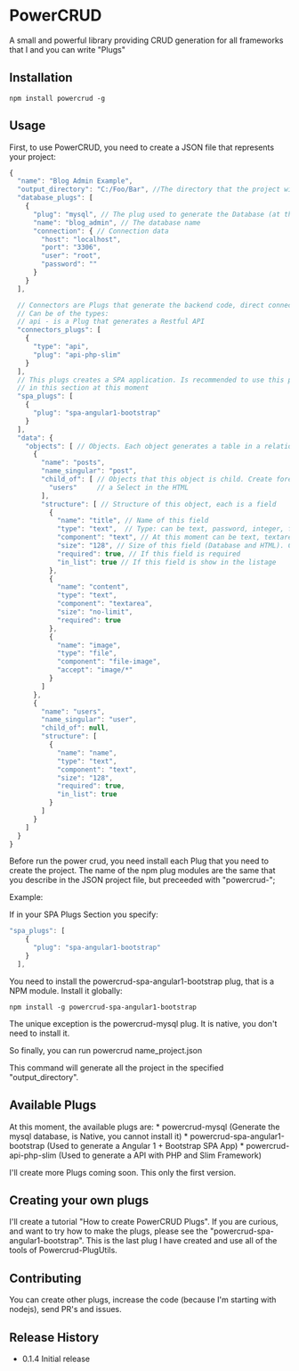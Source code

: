 PowerCRUD
=========

A small and powerful library providing CRUD generation for all frameworks that I and you can write "Plugs"

## Installation

    npm install powercrud -g

## Usage

First, to use PowerCRUD, you need to create a JSON file that represents your project:

```javascript      
{
  "name": "Blog Admin Example",
  "output_directory": "C:/Foo/Bar", //The directory that the project will be generated
  "database_plugs": [
    {
      "plug": "mysql", // The plug used to generate the Database (at this moment, only mysql)
      "name": "blog_admin", // The database name
      "connection": { // Connection data
        "host": "localhost",
        "port": "3306",
        "user": "root",
        "password": ""
      }
    }
  ],

  // Connectors are Plugs that generate the backend code, direct connected to the Database.
  // Can be of the types:
  // api - is a Plug that generates a Restful API
  "connectors_plugs": [
    {
      "type": "api",
      "plug": "api-php-slim"
    }
  ],
  // This plugs creates a SPA application. Is recommended to use this plug with a API plug. Use only one plug 
  // in this section at this moment
  "spa_plugs": [
    {
      "plug": "spa-angular1-bootstrap"
    }
  ],
  "data": {
    "objects": [ // Objects. Each object generates a table in a relational database
      {
        "name": "posts",
        "name_singular": "post",
        "child_of": [ // Objects that this object is child. Create foreign relations in the database and 
          "users"     // a Select in the HTML
        ],
        "structure": [ // Structure of this object, each is a field
          {
            "name": "title", // Name of this field
            "type": "text",  // Type: can be text, password, integer, float and file
            "component": "text", // At this moment can be text, textarea, number, file-image and file
            "size": "128", // Size of this field (Database and HTML). Can be numeric or "no-limit"
            "required": true, // If this field is required
            "in_list": true // If this field is show in the listage
          },
          {
            "name": "content",
            "type": "text",
            "component": "textarea",
            "size": "no-limit",
            "required": true
          },
          {
            "name": "image",
            "type": "file",
            "component": "file-image",
            "accept": "image/*"
          }
        ]
      },
      {
        "name": "users",
        "name_singular": "user",
        "child_of": null,
        "structure": [
          {
            "name": "name",
            "type": "text",
            "component": "text",
            "size": "128",
            "required": true,
            "in_list": true
          }
        ]
      }
    ]
  }
}
```

Before run the power crud, you need install each Plug that you need to create the project. The name of the npm plug modules are the same that you describe in the JSON project file, but preceeded with "powercrud-";

Example:

If in your SPA Plugs Section you specify:

```javascript    
"spa_plugs": [
    {
      "plug": "spa-angular1-bootstrap"
    }
  ],
```

You need to install the powercrud-spa-angular1-bootstrap plug, that is a NPM module. Install it globally:

    npm install -g powercrud-spa-angular1-bootstrap

The unique exception is the powercrud-mysql plug. It is native, you don't need to install it.

So finally, you can run
    powercrud name_project.json

This command will generate all the project in the specified "output_directory".

## Available Plugs

At this moment, the available plugs are:
    * powercrud-mysql (Generate the mysql database, is Native, you cannot install it)
    * powercrud-spa-angular1-bootstrap (Used to generate a Angular 1 + Bootstrap SPA App)
    * powercrud-api-php-slim (Used to generate a API with PHP and Slim Framework)

I'll create more Plugs coming soon. This only the first version.

## Creating your own plugs
  I'll create a tutorial "How to create PowerCRUD Plugs". If you are curious, and want to try how to make the plugs,
  please see the "powercrud-spa-angular1-bootstrap". This is the last plug I have created and use all of the tools of Powercrud-PlugUtils.


## Contributing

You can create other plugs, increase the code (because I'm starting with nodejs), send PR's and issues.

## Release History

* 0.1.4 Initial release